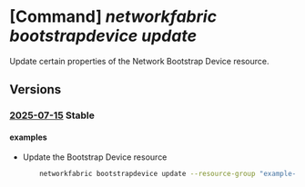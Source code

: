 # [Command] _networkfabric bootstrapdevice update_

Update certain properties of the Network Bootstrap Device resource.

## Versions

### [2025-07-15](/Resources/mgmt-plane/L3N1YnNjcmlwdGlvbnMve30vcmVzb3VyY2Vncm91cHMve30vcHJvdmlkZXJzL21pY3Jvc29mdC5tYW5hZ2VkbmV0d29ya2ZhYnJpYy9uZXR3b3JrYm9vdHN0cmFwZGV2aWNlcy97fQ==/2025-07-15.xml) **Stable**

<!-- mgmt-plane /subscriptions/{}/resourcegroups/{}/providers/microsoft.managednetworkfabric/networkbootstrapdevices/{} 2025-07-15 -->

#### examples

- Update the Bootstrap Device resource
    ```bash
        networkfabric bootstrapdevice update --resource-group "example-rg" --resource-name "example-device" --annotation example-annotation --host-name "AustinNF-AR-CE1" --serial-number "Arista;DCS-7280DR3-24;12.05;JPE21115446" --type None --user-assigned-identities "{key3673:{}}"
    ```
